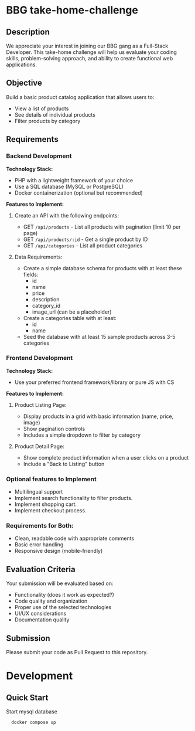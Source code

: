 # BBG take-home-challenge

## Description
We appreciate your interest in joining our BBG gang as a Full-Stack Developer. This take-home challenge will help us evaluate your coding skills, problem-solving approach, and ability to create functional web applications.

## Objective

Build a basic product catalog application that allows users to:
- View a list of products
- See details of individual products
- Filter products by category

## Requirements

### Backend Development

**Technology Stack:**
- PHP with a lightweight framework of your choice
- Use a SQL database (MySQL or PostgreSQL)
- Docker containerization (optional but recommended)

**Features to Implement:**
1. Create an API with the following endpoints:
    - GET `/api/products` - List all products with pagination (limit 10 per page)
    - GET `/api/products/:id` - Get a single product by ID
    - GET `/api/categories` - List all product categories

2. Data Requirements:
    - Create a simple database schema for products with at least these fields:
        - id
        - name
        - price
        - description
        - category_id
        - image_url (can be a placeholder)
    - Create a categories table with at least:
        - id
        - name
    - Seed the database with at least 15 sample products across 3-5 categories

### Frontend Development

**Technology Stack:**
- Use your preferred frontend framework/library or pure JS with CS

**Features to Implement:**
1. Product Listing Page:
    - Display products in a grid with basic information (name, price, image)
    - Show pagination controls
    - Includes a simple dropdown to filter by category

2. Product Detail Page:
    - Show complete product information when a user clicks on a product
    - Include a "Back to Listing" button

### Optional features to Implement

- Multilingual support
- Implement search functionality to filter products.
- Implement shopping cart.
- Implement checkout process.

### Requirements for Both:

- Clean, readable code with appropriate comments
- Basic error handling
- Responsive design (mobile-friendly)

## Evaluation Criteria

Your submission will be evaluated based on:
- Functionality (does it work as expected?)
- Code quality and organization
- Proper use of the selected technologies
- UI/UX considerations
- Documentation quality

## Submission

Please submit your code as Pull Request to this repository.

# Development
## Quick Start

Start mysql database
```bash
  docker compose up
```
